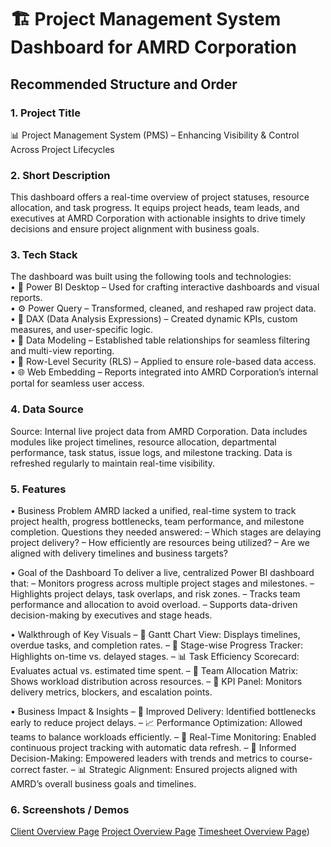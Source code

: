 # 🏗️ Project Management System Dashboard for AMRD Corporation
## Recommended Structure and Order
### 1. Project Title
📊 Project Management System (PMS) – Enhancing Visibility & Control Across Project Lifecycles

### 2. Short Description
This dashboard offers a real-time overview of project statuses, resource allocation, and task progress. It equips project heads, team leads, and executives at AMRD Corporation with actionable insights to drive timely decisions and ensure project alignment with business goals.

### 3.	Tech Stack
The dashboard was built using the following tools and technologies:<br>
• 🔧 Power BI Desktop – Used for crafting interactive dashboards and visual reports.<br>
• ⚙️ Power Query – Transformed, cleaned, and reshaped raw project data.<br>
• 🧠 DAX (Data Analysis Expressions) – Created dynamic KPIs, custom measures, and user-specific logic.<br>
• 🧩 Data Modeling – Established table relationships for seamless filtering and multi-view reporting.<br>
• 🔐 Row-Level Security (RLS) – Applied to ensure role-based data access.<br>
• 🌐 Web Embedding – Reports integrated into AMRD Corporation’s internal portal for seamless user access.

### 4.	Data Source
Source: Internal live project data from AMRD Corporation.
Data includes modules like project timelines, resource allocation, departmental performance, task status, issue logs, and milestone tracking. Data is refreshed regularly to maintain real-time visibility.

### 5.	Features
• Business Problem
AMRD lacked a unified, real-time system to track project health, progress bottlenecks, team performance, and milestone completion. Questions they needed answered:
– Which stages are delaying project delivery?
– How efficiently are resources being utilized?
– Are we aligned with delivery timelines and business targets?

• Goal of the Dashboard
To deliver a live, centralized Power BI dashboard that:
– Monitors progress across multiple project stages and milestones.
– Highlights project delays, task overlaps, and risk zones.
– Tracks team performance and allocation to avoid overload.
– Supports data-driven decision-making by executives and stage heads.

• Walkthrough of Key Visuals
– 📅 Gantt Chart View: Displays timelines, overdue tasks, and completion rates.
– 📍 Stage-wise Progress Tracker: Highlights on-time vs. delayed stages.
– 📊 Task Efficiency Scorecard: Evaluates actual vs. estimated time spent.
– 👥 Team Allocation Matrix: Shows workload distribution across resources.
– 🎯 KPI Panel: Monitors delivery metrics, blockers, and escalation points.

• Business Impact & Insights
– 🚀 Improved Delivery: Identified bottlenecks early to reduce project delays.
– 📈 Performance Optimization: Allowed teams to balance workloads efficiently.
– 🔄 Real-Time Monitoring: Enabled continuous project tracking with automatic data refresh.
– 🧠 Informed Decision-Making: Empowered leaders with trends and metrics to course-correct faster.
– 📊 Strategic Alignment: Ensured projects aligned with AMRD’s overall business goals and timelines.

### 6.	Screenshots / Demos
[Client Overview Page]([https://github.com/DarshanPatel7440/Project-Management-System/blob/main/Client%20Overview.png])
[Project Overview Page]([[https://github.com/DarshanPatel7440/Project-Management-System/blob/main/Project%20Overview.png])
[Timesheet Overview Page]([https://github.com/DarshanPatel7440/Project-Management-System/blob/main/Timesheet%20Overview.png))

